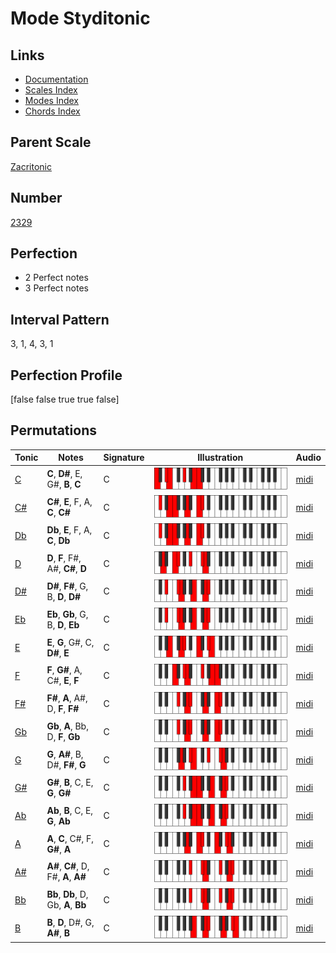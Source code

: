 # Mode Styditonic

## Links

- [Documentation](index.md)
- [Scales Index](Scales.md)
- [Modes Index](Modes.md)
- [Chords Index](Chords.md)

## Parent Scale

[Zacritonic](ScaleZacritonic.md)

## Number

[2329](https://ianring.com/musictheory/scales/2329)

## Perfection

- 2 Perfect notes
- 3 Perfect notes

## Interval Pattern

3, 1, 4, 3, 1

## Perfection Profile

[false false true true false]

## Permutations

| Tonic | Notes | Signature | Illustration | Audio |
|-------|-------|-----------|--------------|-------|
| [C](ModeCNaturalStyditonic.md) | **C**, **D#**, E, G#, **B**, **C** | C | ![CNaturalStyditonic](ModeCNaturalStyditonic.png) | [midi](https://github.com/edipermadi/music/blob/main/docs/ModeCNaturalStyditonic.mid?raw=true) |
| [C#](ModeCSharpStyditonic.md) | **C#**, **E**, F, A, **C**, **C#** | C | ![CSharpStyditonic](ModeCSharpStyditonic.png) | [midi](https://github.com/edipermadi/music/blob/main/docs/ModeCSharpStyditonic.mid?raw=true) |
| [Db](ModeDFlatStyditonic.md) | **Db**, **E**, F, A, **C**, **Db** | C | ![DFlatStyditonic](ModeDFlatStyditonic.png) | [midi](https://github.com/edipermadi/music/blob/main/docs/ModeDFlatStyditonic.mid?raw=true) |
| [D](ModeDNaturalStyditonic.md) | **D**, **F**, F#, A#, **C#**, **D** | C | ![DNaturalStyditonic](ModeDNaturalStyditonic.png) | [midi](https://github.com/edipermadi/music/blob/main/docs/ModeDNaturalStyditonic.mid?raw=true) |
| [D#](ModeDSharpStyditonic.md) | **D#**, **F#**, G, B, **D**, **D#** | C | ![DSharpStyditonic](ModeDSharpStyditonic.png) | [midi](https://github.com/edipermadi/music/blob/main/docs/ModeDSharpStyditonic.mid?raw=true) |
| [Eb](ModeEFlatStyditonic.md) | **Eb**, **Gb**, G, B, **D**, **Eb** | C | ![EFlatStyditonic](ModeEFlatStyditonic.png) | [midi](https://github.com/edipermadi/music/blob/main/docs/ModeEFlatStyditonic.mid?raw=true) |
| [E](ModeENaturalStyditonic.md) | **E**, **G**, G#, C, **D#**, **E** | C | ![ENaturalStyditonic](ModeENaturalStyditonic.png) | [midi](https://github.com/edipermadi/music/blob/main/docs/ModeENaturalStyditonic.mid?raw=true) |
| [F](ModeFNaturalStyditonic.md) | **F**, **G#**, A, C#, **E**, **F** | C | ![FNaturalStyditonic](ModeFNaturalStyditonic.png) | [midi](https://github.com/edipermadi/music/blob/main/docs/ModeFNaturalStyditonic.mid?raw=true) |
| [F#](ModeFSharpStyditonic.md) | **F#**, **A**, A#, D, **F**, **F#** | C | ![FSharpStyditonic](ModeFSharpStyditonic.png) | [midi](https://github.com/edipermadi/music/blob/main/docs/ModeFSharpStyditonic.mid?raw=true) |
| [Gb](ModeGFlatStyditonic.md) | **Gb**, **A**, Bb, D, **F**, **Gb** | C | ![GFlatStyditonic](ModeGFlatStyditonic.png) | [midi](https://github.com/edipermadi/music/blob/main/docs/ModeGFlatStyditonic.mid?raw=true) |
| [G](ModeGNaturalStyditonic.md) | **G**, **A#**, B, D#, **F#**, **G** | C | ![GNaturalStyditonic](ModeGNaturalStyditonic.png) | [midi](https://github.com/edipermadi/music/blob/main/docs/ModeGNaturalStyditonic.mid?raw=true) |
| [G#](ModeGSharpStyditonic.md) | **G#**, **B**, C, E, **G**, **G#** | C | ![GSharpStyditonic](ModeGSharpStyditonic.png) | [midi](https://github.com/edipermadi/music/blob/main/docs/ModeGSharpStyditonic.mid?raw=true) |
| [Ab](ModeAFlatStyditonic.md) | **Ab**, **B**, C, E, **G**, **Ab** | C | ![AFlatStyditonic](ModeAFlatStyditonic.png) | [midi](https://github.com/edipermadi/music/blob/main/docs/ModeAFlatStyditonic.mid?raw=true) |
| [A](ModeANaturalStyditonic.md) | **A**, **C**, C#, F, **G#**, **A** | C | ![ANaturalStyditonic](ModeANaturalStyditonic.png) | [midi](https://github.com/edipermadi/music/blob/main/docs/ModeANaturalStyditonic.mid?raw=true) |
| [A#](ModeASharpStyditonic.md) | **A#**, **C#**, D, F#, **A**, **A#** | C | ![ASharpStyditonic](ModeASharpStyditonic.png) | [midi](https://github.com/edipermadi/music/blob/main/docs/ModeASharpStyditonic.mid?raw=true) |
| [Bb](ModeBFlatStyditonic.md) | **Bb**, **Db**, D, Gb, **A**, **Bb** | C | ![BFlatStyditonic](ModeBFlatStyditonic.png) | [midi](https://github.com/edipermadi/music/blob/main/docs/ModeBFlatStyditonic.mid?raw=true) |
| [B](ModeBNaturalStyditonic.md) | **B**, **D**, D#, G, **A#**, **B** | C | ![BNaturalStyditonic](ModeBNaturalStyditonic.png) | [midi](https://github.com/edipermadi/music/blob/main/docs/ModeBNaturalStyditonic.mid?raw=true) |
